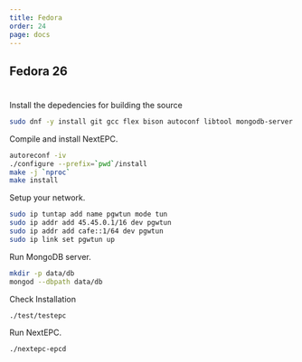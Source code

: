 ```yaml
---
title: Fedora
order: 24
page: docs
---
```


## Fedora 26

#
Install the depedencies for building the source
```bash
sudo dnf -y install git gcc flex bison autoconf libtool mongodb-server mongo-c-driver-devel lksctp-tools-devel libidn-devel gnutls-devel libgcrypt-devel openssl-devel cyrus-sasl-devel snappy-devel libyaml-devel
```

Compile and install NextEPC.
```bash
autoreconf -iv
./configure --prefix=`pwd`/install
make -j `nproc`
make install
```

Setup your network.
```bash
sudo ip tuntap add name pgwtun mode tun
sudo ip addr add 45.45.0.1/16 dev pgwtun
sudo ip addr add cafe::1/64 dev pgwtun
sudo ip link set pgwtun up
```

Run MongoDB server.
```bash
mkdir -p data/db
mongod --dbpath data/db
```

Check Installation
```bash
./test/testepc
```

Run NextEPC.
```bash
./nextepc-epcd
```
